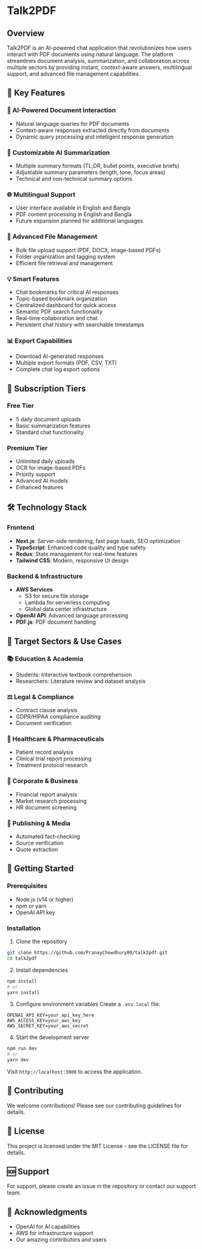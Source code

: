 # Talk2PDF

## Overview

Talk2PDF is an AI-powered chat application that revolutionizes how users interact with PDF documents using natural language. The platform streamlines document analysis, summarization, and collaboration across multiple sectors by providing instant, context-aware answers, multilingual support, and advanced file management capabilities.

## 🚀 Key Features

### 🤖 AI-Powered Document Interaction

-   Natural language queries for PDF documents
-   Context-aware responses extracted directly from documents
-   Dynamic query processing and intelligent response generation

### 📝 Customizable AI Summarization

-   Multiple summary formats (TL;DR, bullet points, executive briefs)
-   Adjustable summary parameters (length, tone, focus areas)
-   Technical and non-technical summary options

### 🌐 Multilingual Support

-   User interface available in English and Bangla
-   PDF content processing in English and Bangla
-   Future expansion planned for additional languages

### 📁 Advanced File Management

-   Bulk file upload support (PDF, DOCX, image-based PDFs)
-   Folder organization and tagging system
-   Efficient file retrieval and management

### 💡 Smart Features

-   Chat bookmarks for critical AI responses
-   Topic-based bookmark organization
-   Centralized dashboard for quick access
-   Semantic PDF search functionality
-   Real-time collaboration and chat
-   Persistent chat history with searchable timestamps

### 📊 Export Capabilities

-   Download AI-generated responses
-   Multiple export formats (PDF, CSV, TXT)
-   Complete chat log export options

## 💎 Subscription Tiers

### Free Tier

-   5 daily document uploads
-   Basic summarization features
-   Standard chat functionality

### Premium Tier

-   Unlimited daily uploads
-   OCR for image-based PDFs
-   Priority support
-   Advanced AI models
-   Enhanced features

## 🛠️ Technology Stack

### Frontend

-   **Next.js**: Server-side rendering, fast page loads, SEO optimization
-   **TypeScript**: Enhanced code quality and type safety
-   **Redux**: State management for real-time features
-   **Tailwind CSS**: Modern, responsive UI design

### Backend & Infrastructure

-   **AWS Services**
    -   S3 for secure file storage
    -   Lambda for serverless computing
    -   Global data center infrastructure
-   **OpenAI API**: Advanced language processing
-   **PDF.js**: PDF document handling

## 🎯 Target Sectors & Use Cases

### 📚 Education & Academia

-   Students: Interactive textbook comprehension
-   Researchers: Literature review and dataset analysis

### ⚖️ Legal & Compliance

-   Contract clause analysis
-   GDPR/HIPAA compliance auditing
-   Document verification

### 🏥 Healthcare & Pharmaceuticals

-   Patient record analysis
-   Clinical trial report processing
-   Treatment protocol research

### 💼 Corporate & Business

-   Financial report analysis
-   Market research processing
-   HR document screening

### 📰 Publishing & Media

-   Automated fact-checking
-   Source verification
-   Quote extraction

## 🚀 Getting Started

### Prerequisites

-   Node.js (v14 or higher)
-   npm or yarn
-   OpenAI API key

### Installation

1. Clone the repository

```bash
git clone https://github.com/PranayChowdhury00/talk2pdf.git
cd talk2pdf
```

2. Install dependencies

```bash
npm install
# or
yarn install
```

3. Configure environment variables
   Create a `.env.local` file:

```
OPENAI_API_KEY=your_api_key_here
AWS_ACCESS_KEY=your_aws_key
AWS_SECRET_KEY=your_aws_secret
```

4. Start the development server

```bash
npm run dev
# or
yarn dev
```

Visit `http://localhost:3000` to access the application.

## 🤝 Contributing

We welcome contributions! Please see our contributing guidelines for details.

## 📄 License

This project is licensed under the MIT License - see the LICENSE file for details.

## 🆘 Support

For support, please create an issue in the repository or contact our support team.

## 🌟 Acknowledgments

-   OpenAI for AI capabilities
-   AWS for infrastructure support
-   Our amazing contributors and users
